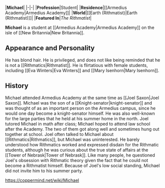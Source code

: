 |**Michael**|
|-|-|
|**Profession**|Student|
|**Residence**|[[Armedius Academy\|Armedius Academy]]|
|**World**|[[Earth (Rithmatist)\|Earth (Rithmatist)]]|
|**Featured In**|*The Rithmatist*|

**Michael** is a student at [[Armedius Academy\|Armedius Academy]] on the isle of [[New Britannia\|New Britannia]].

## Appearance and Personality
He has blond hair. He is privileged, and does not like being reminded that he is not a [[Rithmatics\|Rithmatist]]. He is flirtatious with female students, including [[Eva Winters\|Eva Winters]] and [[Mary Isenhorn\|Mary Isenhorn]].

## History
Michael attended Armedius Academy at the same time as [[Joel Saxon\|Joel Saxon]]. Michael was the son of a [[Knight-senator\|knight-senator]] and was thought of as an important person on the Armedius campus, since he would one day become a knight-senator himself. He was also well-known for the large parties that he held at his summer home in the north.
Joel tutored Michael in math after class; Michael hoped to attend law school after the Academy. The two of them got along well and sometimes hung out together at school. Joel often talked to Michael about [[Rithmatics\|Rithmatics]], but Michael was uninterested. He barely understood how Rithmatics worked and expressed disdain for the Rithmatic students, although he was curious about the true state of affairs at the [[Tower of Nebrask\|Tower of Nebrask]]. Like many people, he questioned Joel's obsession with Rithmatic theory given the fact that he could not become a Rithmatist himself. Because of Joel's low social standing, Michael did not invite him to his summer party.



https://coppermind.net/wiki/Michael